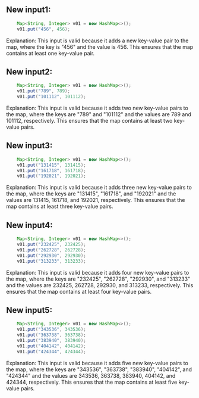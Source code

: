 ## New input1:
```java
    Map<String, Integer> v01 = new HashMap<>();
    v01.put("456", 456);
```
Explanation: This input is valid because it adds a new key-value pair to the map, where the key is "456" and the value is 456. This ensures that the map contains at least one key-value pair.

## New input2:
```java
    Map<String, Integer> v01 = new HashMap<>();
    v01.put("789", 789);
    v01.put("101112", 101112);
```
Explanation: This input is valid because it adds two new key-value pairs to the map, where the keys are "789" and "101112" and the values are 789 and 101112, respectively. This ensures that the map contains at least two key-value pairs.

## New input3:
```java
    Map<String, Integer> v01 = new HashMap<>();
    v01.put("131415", 131415);
    v01.put("161718", 161718);
    v01.put("192021", 192021);
```
Explanation: This input is valid because it adds three new key-value pairs to the map, where the keys are "131415", "161718", and "192021" and the values are 131415, 161718, and 192021, respectively. This ensures that the map contains at least three key-value pairs.

## New input4:
```java
    Map<String, Integer> v01 = new HashMap<>();
    v01.put("232425", 232425);
    v01.put("262728", 262728);
    v01.put("292930", 292930);
    v01.put("313233", 313233);
```
Explanation: This input is valid because it adds four new key-value pairs to the map, where the keys are "232425", "262728", "292930", and "313233" and the values are 232425, 262728, 292930, and 313233, respectively. This ensures that the map contains at least four key-value pairs.

## New input5:
```java
    Map<String, Integer> v01 = new HashMap<>();
    v01.put("343536", 343536);
    v01.put("363738", 363738);
    v01.put("383940", 383940);
    v01.put("404142", 404142);
    v01.put("424344", 424344);
```
Explanation: This input is valid because it adds five new key-value pairs to the map, where the keys are "343536", "363738", "383940", "404142", and "424344" and the values are 343536, 363738, 383940, 404142, and 424344, respectively. This ensures that the map contains at least five key-value pairs.
